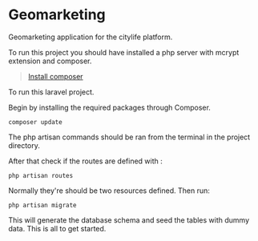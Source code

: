 Geomarketing
===============

Geomarketing application for the citylife platform.

To run this project you should have installed a php server with mcrypt extension and composer.
> [Install composer](https://getcomposer.org/doc/00-intro.md)

To run this laravel project.

Begin by installing the required packages through Composer.

    composer update
    
The php artisan commands should be ran from the terminal in the project directory.

After that check if the routes are defined with :

    php artisan routes
    
Normally they're should be two resources defined.
Then run:

    php artisan migrate
  
  
This will generate the database schema and seed the tables with dummy data.
This is all to get started.
